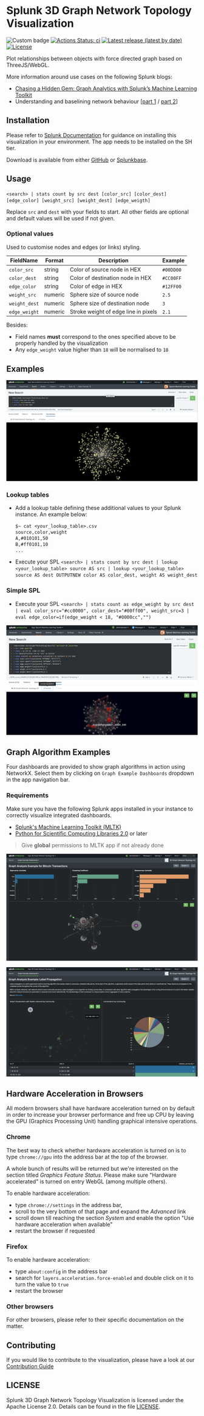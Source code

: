 # Splunk 3D Graph Network Topology Visualization

![Custom badge](https://img.shields.io/endpoint?label=SplunkBase%20Downloads&url=https%3A%2F%2Fsplunkbasebadge.livehybrid.com%2Fv1%2Fdownloads%2F4611%2F)
[![Actions Status: ci](https://github.com/splunk/splunk-3D-graph-network-topology-viz/actions/workflows/ci.yml/badge.svg)](https://github.com/splunk/splunk-3D-graph-network-topology-viz/actions?query=workflow%3A"CI")
[![Latest release (latest by date)](https://img.shields.io/github/v/release/splunk/splunk-3D-graph-network-topology-viz?label=Latest%20Release)](https://github.com/splunk/splunk-3D-graph-network-topology-viz/releases)
[![License](https://img.shields.io/github/license/splunk/splunk-3D-graph-network-topology-viz)](LICENSE)

Plot relationships between objects with force directed graph based on ThreeJS/WebGL.

More information around use cases on the following Splunk blogs:
- [Chasing a Hidden Gem: Graph Analytics with Splunk’s Machine Learning Toolkit](https://www.splunk.com/en_us/blog/machine-learning/chasing-a-hidden-gem-graph-analytics-with-splunk-s-machine-learning-toolkit.html)
- Understanding and baselining network behaviour [[part 1](https://www.splunk.com/en_us/blog/machine-learning/understanding-and-baselining-network-behaviour-using-machine-learning-part-i.html) /  [part 2](https://www.splunk.com/en_us/blog/machine-learning/understanding-and-baselining-network-behaviour-using-machine-learning-part-ii.html)]

## Installation
Please refer to [Splunk Documentation](https://docs.splunk.com/Documentation/AddOns/released/Overview/Installingadd-ons) for guidance on installing this visualization in your environment. The app needs to be installed on the SH tier.

Download is available from either [GitHub](https://github.com/splunk/splunk-3D-graph-network-topology-viz/releases) or [Splunkbase](https://splunkbase.splunk.com/app/4611/).

## Usage
`<search> | stats count by src dest [color_src] [color_dest] [edge_color] [weight_src] [weight_dest] [edge_weigth]`

Replace `src` and `dest` with your fields to start. All other fields are optional and default values will be used if not given.

### Optional values
Used to customise nodes and edges (or links) styling.

| FieldName     | Format  | Description                           | Example   |
|---------------|---------|---------------------------------------|-----------|
| `color_src`   | string  | Color of source node in HEX           | `#00DD00` |
| `color_dest`  | string  | Color of destination node in HEX      | `#CC00FF` |
| `edge_color`  | string  | Color of edge in HEX                  | `#12FF00` |
| `weight_src`  | numeric | Sphere size of source node            | `2.5`     |
| `weight_dest` | numeric | Sphere size of destination node       | `3`       |
| `edge_weight` | numeric | Stroke weight of edge line in pixels  | `2.1`     |

Besides:
* Field names **must** correspond to the ones specified above to be properly handled by the visualization
* Any `edge_weight` value higher than `18` will be normalised to `18`

## Examples
![alt text](.images/splunk-3D-graph-network-topology-viz-screen-3.png "Screenshot")

### Lookup tables
* Add a lookup table defining these additional values to your Splunk instance. An example below:

    ```
    $~ cat <your_lookup_table>.csv
    source,color,weight
    A,#010101,50
    B,#ff0101,10
    ...
    ```

* Execute your SPL
    `<search> | stats count by src dest | lookup <your_lookup_table> source AS src | lookup <your_lookup_table> source AS dest OUTPUTNEW color AS color_dest, weight AS weight_dest`

### Simple SPL
* Execute your SPL
    `<search> | stats count as edge_weight by src dest | eval color_src="#cc0000", color_dest="#00ff00", weight_src=3 | eval edge_color=if(edge_weight < 18, "#0000cc","")`

![alt text](.images/splunk-3D-graph-network-topology-viz-screen-4.png "Example of colored nodes generated by simple SPL")

## Graph Algorithm Examples

Four dashboards are provided to show graph algorithms in action using NetworkX. Select them by clicking on `Graph Example Dashboards` dropdown in the app navigation bar.

### Requirements
Make sure you have the following Splunk apps installed in your instance to correctly visualize integrated dashboards.
* [Splunk's Machine Learning Toolkit (MLTK)](https://splunkbase.splunk.com/app/2890)
* [Python for Scientific Computing Libraries 2.0](https://splunkbase.splunk.com/app/2882/) or later

> Give **global** permissions to MLTK app if not already done 

![alt text](.images/splunk-3D-graph-network-topology-viz-screen-1.png "Graph Analysis Example of Bitcoin Transactions")

![alt text](.images/splunk-3D-graph-network-topology-viz-screen-2.png "Graph Analysis Example for Label Propagation Algorithm")

## Hardware Acceleration in Browsers
All modern browsers shall have hardware acceleration turned on by default in order to increase your browser performance and free up CPU by leaving the GPU (Graphics Processing Unit) handling graphical intensive operations.

### Chrome
The best way to check whether hardware acceleration is turned on is to type `chrome://gpu` into the address bar at the top of the browser.

A whole bunch of results will be returned but we're interested on the section titled _Graphics Feature Status_. Please make sure "Hardware accelerated" is turned on entry WebGL (among multiple others).

To enable hardware acceleration:
* type `chrome://settings` in the address bar,
* scroll to the very bottom of that page and expand the _Advanced_ link
* scroll down till reaching the section _System_ and enable the option "Use hardware acceleration when available"
* restart the browser if requested

### Firefox
To enable hardware acceleration:
* type `about:config` in the address bar
* search for `layers.acceleration.force-enabled` and double click on it to turn the value to `true`
* restart the browser

### Other browsers
For other browsers, please refer to their specific documentation on the matter.

## Contributing
If you would like to contribute to the visualization, please have a look at our [Contribution Guide](CONTRIBUTING.md)

## LICENSE
Splunk 3D Graph Network Topology Visualization is licensed under the Apache License 2.0. Details can be found in the file [LICENSE](LICENSE).